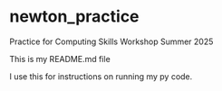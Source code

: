 # newton_practice
Practice for Computing Skills Workshop Summer 2025

This is my README.md file

I use this for instructions on running my py code. 

